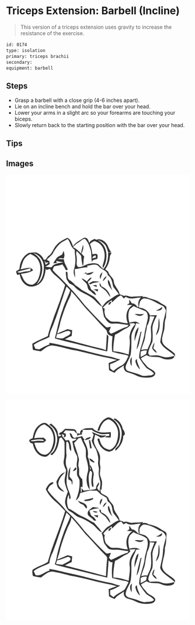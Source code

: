 # Triceps Extension: Barbell (Incline)

> This version of a triceps extension uses gravity to increase the resistance of the exercise.

``` 
id: 0174 
type: isolation 
primary: triceps brachii 
secondary:  
equipment: barbell 
``` 


## Steps


 - Grasp a barbell with a close grip (4-6 inches apart).
 - Lie on an incline bench and hold the bar over your head.
 - Lower your arms in a slight arc so your forearms are touching your biceps.
 - Slowly return back to the starting position with the bar over your head.

## Tips



## Images

![](./../svg/0174-relaxation.svg "")

![](./../svg/0174-tension.svg "")

